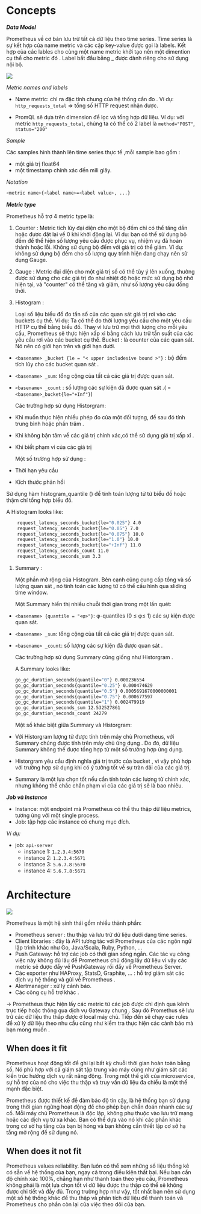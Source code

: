 
# Concepts

**_Data Model_**

Prometheus về cơ bản lưu trữ tất cả dữ liệu theo time series.
Time series là sự kết hợp của name metric và các cặp key-value được gọi là labels. Kết hợp của các lables cho cùng một name metric khởi tạo nên một dimention cụ thể cho metric đó . Label bắt đầu bằng _ được dành riêng cho sử dụng nội bộ.

![ ](https://image.slidesharecdn.com/copyofprometheusstorage1-160127133731/95/prometheus-storage-4-638.jpg?cb=1453901940)

*_Metric names and labels_*

- Name metric: chỉ ra đặc tính chung của hệ thống cần đo . Ví dụ:  `http_requests_total`  => tổng số HTTP request nhận được.

- PromQL sẽ dựa trên dimension để lọc và tổng hợp dữ liệu. Ví dụ: với metric  `http_requests_total`, chúng ta có thể có 2 label là  `method="POST"`,  `status="200"`

*_Sample_*

Các samples hình thành lên time series thực tế ,mỗi sample bao gồm :

- một  giá trị float64
- một timestamp chính xác đến mili giây.

*_Notation_*

```sh
<metric name>{<label name>=<label value>, ...}
```

**_Metric type_**

Prometheus hỗ trợ 4 metric type là:

1. Counter :
 Metric tích lũy đại diện cho một bộ đếm chỉ có thể tăng dần hoặc được đặt lại về 0 khi khởi động lại. Ví dụ: bạn có thể sử dụng bộ đếm để thể hiện số lượng yêu cầu được phục vụ, nhiệm vụ đã hoàn thành hoặc lỗi.
Không sử dụng bộ đếm với giá trị có thể giảm. Ví dụ: không sử dụng bộ đếm cho số lượng quy trình hiện đang chạy nên sử dụng Gauge.

2. Gauge :
Metric đại diện cho một giá trị số có thể tùy ý lên xuống, thường được sử dụng cho các giá trị đo như nhiệt độ hoặc mức sử dụng bộ nhớ hiện tại, và "counter" có thể tăng và giảm, như số lượng yêu cầu đồng thời.

3. Histogram :

    Loại số liệu biểu đồ đo tần số của các quan sát giá trị rơi vào các buckets cụ thể.
    Ví dụ: Ta có thể đo thời lượng yêu cầu cho một yêu cầu HTTP cụ thể bằng biểu đồ. Thay vì lưu trữ mọi thời lượng cho mỗi yêu cầu, Prometheus sẽ thực hiện xấp xỉ bằng cách lưu trữ tần suất của các yêu cầu rơi vào các bucket cụ thể.
    Bucket : là counter của các quan sát. Nó nên có giới hạn trên và giới hạn dưới.

- `<basename> _bucket {le = "< upper includesive bound >"}` : bộ đếm tích lũy cho các bucket quan sát .
- `<basename> _sum`: tổng cộng của tất cả các giá trị được quan sát.
- `<basename> _count` : số lượng các sự kiện đã được quan sát .( = `<basename>_bucket{le="+Inf"}`)

    Các trường hợp sử dụng Historgram:
- Khi muốn thực hiện nhiều phép đo của một đối tượng, để sau đó tính trung bình hoặc phần trăm .
- Khi không bận tâm về các giá trị chính xác,có thể sử dụng giá trị xấp xỉ .
- Khi biết phạm vi của các giá trị

    Một số trường hợp sử dụng :
- Thời hạn yêu cầu
- Kích thước phản hồi

 Sử dụng hàm histogram_quantile () để tính toán lượng tử từ biểu đồ hoặc thậm chí tổng hợp biểu đồ.

A Histogram looks like:

```sh
    request_latency_seconds_bucket{le="0.025"} 4.0
    request_latency_seconds_bucket{le="0.05"} 7.0
    request_latency_seconds_bucket{le="0.075"} 10.0
    request_latency_seconds_bucket{le="1.0"} 10.0
    request_latency_seconds_bucket{le="+Inf"} 11.0
    request_latency_seconds_count 11.0
    request_latency_seconds_sum 3.3

```

1. Summary :

    Một phần mở rộng của Histogram. Bên cạnh cũng cung cấp tổng và số lượng quan sát , nó tính toán các lượng tử có thể cấu hình qua sliding time window.

    Một Summary hiển thị nhiều chuỗi thời gian trong một lần quét:

- `<basename> {quantile = "<φ>"}`:  φ-quantiles (0 ≤ φ≤ 1) các sự kiện được quan sát.
- `<basename> _sum`: tổng cộng của tất cả các giá trị được quan sát.
- `<basename> _count`: số lượng các sự kiện đã được quan sát .

    Các trường hợp sử dụng Summary cũng giống như Historgram .

    A Summary looks like:

    ```sh
    go_gc_duration_seconds{quantile="0"} 0.000236554
    go_gc_duration_seconds{quantile="0.25"} 0.000474629
    go_gc_duration_seconds{quantile="0.5"} 0.0005691670000000001
    go_gc_duration_seconds{quantile="0.75"} 0.000677597
    go_gc_duration_seconds{quantile="1"} 0.002479919
    go_gc_duration_seconds_sum 12.532527861
    go_gc_duration_seconds_count 24279
    ```

    Một số khác biệt giữa Summary và Historgram:

- Với Historgram lượng tử được tính trên máy chủ Prometheus, với Summary chúng được tính trên máy chủ ứng dụng . Do đó, dữ liệu Summary không thể được tổng hợp từ một số trường hợp ứng dụng.
- Historgram yêu cầu định nghĩa giá trị trước của bucket , vì vậy phù hợp với trường hợp sử dụng khi có ý tưởng tốt về sự tràn dải của các giá trị.
- Summary là một lựa chọn tốt nếu cần tính toán các lượng tử chính xác, nhưng không thể chắc chắn phạm vi của các giá trị sẽ là bao nhiêu.

**_Job và Instance_**

- Instance: một endpoint mà Prometheus có thể thu thập dữ liệu metrics, tương ứng với một single process.
- Job: tập hợp các instance có chung mục đích.

_Ví dụ:_

- job:  `api-server`
  - instance 1:  `1.2.3.4:5670`
  - instance 2:  `1.2.3.4:5671`
  - instance 3:  `5.6.7.8:5670`
  - instance 4:  `5.6.7.8:5671`

# Architecture

![ ](https://prometheus.io/assets/architecture.png)

Prometheus là một hệ sinh thái gồm nhiều thành phần:

- Prometheus server : thu thập và lưu trữ dữ liệu dưới dạng time series.
- Client libraries : đây là API tương tác với Prometheus của các ngôn ngữ lập trình khác như Go, Java/Scala, Ruby, Python, ...
- Push Gateway: hỗ trợ các job có thời gian sống ngắn. Các tác vụ công việc này không đủ lâu để Prometheus chủ động lấy dữ liệu vì vậy các metric sẽ được đẩy về PushGateway rồi đẩy về Prometheus Server.
- Các exporter  như HAProxy, StatsD, Graphite, ... : hỗ trợ giám sát các dịch vụ hệ thống và gửi về Prometheus .
- Alertmanager : xử lý cảnh báo.
- Các công cụ hỗ trợ khác .

-> Prometheus thực hiện lấy các metric từ các job được chỉ định qua kênh trực tiếp hoặc thông qua dịch vụ Gateway chung . Sau đó Promethus sẽ lưu trữ các dữ liệu thu thấp được ở local máy chủ. Tiếp đến sẽ chạy các rules để xử lý dữ liệu theo nhu cầu cũng như kiểm tra thực hiện các cảnh báo mà bạn mong muốn .

## When does it fit

Prometheus hoạt động tốt để ghi lại bất kỳ chuỗi thời gian hoàn toàn bằng số. Nó phù hợp với cả giám sát tập trung vào máy cũng như giám sát các kiến trúc hướng dịch vụ rất năng động. Trong một thế giới của microservice, sự hỗ trợ của nó cho việc thu thập và truy vấn dữ liệu đa chiều là một thế mạnh đặc biệt.

Prometheus được thiết kế để đảm bảo độ tin cậy, là hệ thống bạn sử dụng trong thời gian ngừng hoạt động để cho phép bạn chẩn đoán nhanh các sự cố. Mỗi máy chủ Prometheus là độc lập, không phụ thuộc vào lưu trữ mạng hoặc các dịch vụ từ xa khác. Bạn có thể dựa vào nó khi các phần khác trong cơ sở hạ tầng của bạn bị hỏng và bạn không cần thiết lập cơ sở hạ tầng mở rộng để sử dụng nó.

## When does it not fit

Prometheus values reliability. Bạn luôn có thể xem những số liệu thống kê có sẵn về hệ thống của bạn, ngay cả trong điều kiện thất bại. Nếu bạn cần độ chính xác 100%, chẳng hạn như thanh toán theo yêu cầu, Prometheus không phải là một lựa chọn tốt vì dữ liệu được thu thập có thể sẽ không được chi tiết và đầy đủ. Trong trường hợp như vậy, tốt nhất bạn nên sử dụng một số hệ thống khác để thu thập và phân tích dữ liệu để thanh toán và Prometheus cho phần còn lại của việc theo dõi của bạn.

